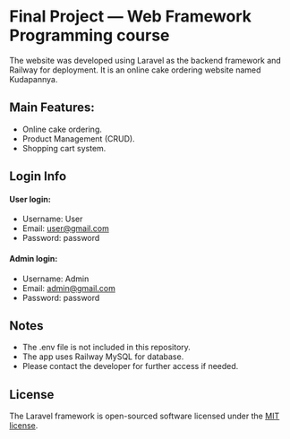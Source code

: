 # Final Project — Web Framework Programming course

The website was developed using Laravel as the backend framework and Railway for deployment. It is an online cake ordering website named Kudapannya. 

## Main Features:

- Online cake ordering.
- Product Management (CRUD).
- Shopping cart system.

## Login Info

#### User login:
- Username: User
- Email: user@gmail.com
- Password: password

#### Admin login:
- Username: Admin
- Email: admin@gmail.com
- Password: password

## Notes
- The .env file is not included in this repository.
- The app uses Railway MySQL for database.
- Please contact the developer for further access if needed.

## License

The Laravel framework is open-sourced software licensed under the [MIT license](https://opensource.org/licenses/MIT).
